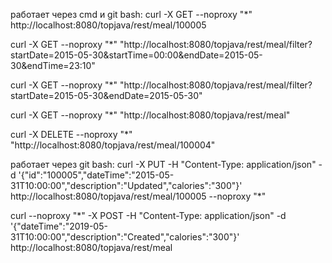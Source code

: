 работает через cmd и git bash:
curl -X GET --noproxy "*" http://localhost:8080/topjava/rest/meal/100005

curl -X GET --noproxy "*" "http://localhost:8080/topjava/rest/meal/filter?startDate=2015-05-30&startTime=00:00&endDate=2015-05-30&endTime=23:10"

curl -X GET --noproxy "*" "http://localhost:8080/topjava/rest/meal/filter?startDate=2015-05-30&endDate=2015-05-30"

curl -X GET --noproxy "*" "http://localhost:8080/topjava/rest/meal"

curl -X DELETE --noproxy "*" "http://localhost:8080/topjava/rest/meal/100004"


работает через git bash:
curl -X PUT -H "Content-Type: application/json" -d '{"id":"100005","dateTime":"2015-05-31T10:00:00","description":"Updated","calories":"300"}' http://localhost:8080/topjava/rest/meal/100005 --noproxy "*"

curl --noproxy "*" -X POST -H "Content-Type: application/json" -d '{"dateTime":"2019-05-31T10:00:00","description":"Created","calories":"300"}' http://localhost:8080/topjava/rest/meal

